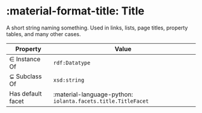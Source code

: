 # :material-format-title: Title

<script type="application/ld+json">
  {
    "@context": {
      "rdfs": "http://www.w3.org/2000/01/rdf-schema#",
      "rdf": "http://www.w3.org/1999/02/22-rdf-syntax-ns#",
      "xsd": "http://www.w3.org/2001/XMLSchema#",
      "iolanta": "https://iolanta.tech/",
      "iolanta:hasDefaultFacet": {
        "@type": "@id"
      },
      "rdfs:subClassOf": {
        "@type": "@id"
      }
    },
    "rdfs:label": "Title",
    "rdfs:description": "A short string naming something. Used in links, lists, page titles, property tables, and many other cases.",
    "rdfs:subClassOf": "xsd:string",
    "@type": "rdf:Datatype",
    "iolanta:hasDefaultFacet": "python://iolanta.facets.title.TitleFacet"
  }
</script>

A short string naming something. Used in links, lists, page titles, property tables, and many other cases.

| Property | Value |
| --- | --- |
| ∈ Instance Of | `rdf:Datatype` |
| ⊊ Subclass Of | `xsd:string` |
| Has default facet | :material-language-python: `iolanta.facets.title.TitleFacet` | 
